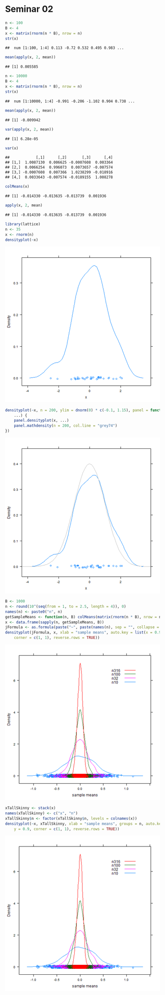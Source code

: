 Seminar 02
========================================================


```r
n <- 100
B <- 4
x <- matrix(rnorm(n * B), nrow = n)
str(x)
```

```
##  num [1:100, 1:4] 0.113 -0.72 0.532 0.495 0.983 ...
```

```r
mean(apply(x, 2, mean))
```

```
## [1] 0.005585
```

```r
n <- 10000
B <- 4
x <- matrix(rnorm(n * B), nrow = n)
str(x)
```

```
##  num [1:10000, 1:4] -0.991 -0.206 -1.102 0.904 0.738 ...
```

```r
mean(apply(x, 2, mean))
```

```
## [1] -0.009942
```

```r
var(apply(x, 2, mean))
```

```
## [1] 6.28e-05
```

```r
var(x)
```

```
##            [,1]      [,2]       [,3]      [,4]
## [1,]  1.0087130  0.006625 -0.0007608  0.003364
## [2,]  0.0066254  0.996073  0.0073657 -0.007574
## [3,] -0.0007608  0.007366  1.0238299 -0.018916
## [4,]  0.0033643 -0.007574 -0.0189155  1.008278
```

```r
colMeans(x)
```

```
## [1] -0.014330 -0.013635 -0.013739  0.001936
```

```r
apply(x, 2, mean)
```

```
## [1] -0.014330 -0.013635 -0.013739  0.001936
```

```r
library(lattice)
n <- 35
x <- rnorm(n)
densityplot(~x)
```

![plot of chunk unnamed-chunk-1](figure/unnamed-chunk-11.png) 

```r
densityplot(~x, n = 200, ylim = dnorm(0) * c(-0.1, 1.15), panel = function(x, 
    ...) {
    panel.densityplot(x, ...)
    panel.mathdensity(n = 200, col.line = "grey74")
})
```

![plot of chunk unnamed-chunk-1](figure/unnamed-chunk-12.png) 

```r
B <- 1000
n <- round(10^(seq(from = 1, to = 2.5, length = 4)), 0)
names(n) <- paste0("n", n)
getSampleMeans <- function(n, B) colMeans(matrix(rnorm(n * B), nrow = n))
x <- data.frame(sapply(n, getSampleMeans, B))
jFormula <- as.formula(paste("~", paste(names(n), sep = "", collapse = " + ")))
densityplot(jFormula, x, xlab = "sample means", auto.key = list(x = 0.9, y = 0.9, 
    corner = c(1, 1), reverse.rows = TRUE))
```

![plot of chunk unnamed-chunk-1](figure/unnamed-chunk-13.png) 

```r
xTallSkinny <- stack(x)
names(xTallSkinny) <- c("x", "n")
xTallSkinny$n <- factor(xTallSkinny$n, levels = colnames(x))
densityplot(~x, xTallSkinny, xlab = "sample means", groups = n, auto.key = list(x = 0.9, 
    y = 0.9, corner = c(1, 1), reverse.rows = TRUE))
```

![plot of chunk unnamed-chunk-1](figure/unnamed-chunk-14.png) 


